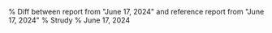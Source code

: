 % Diff between report from "June 17, 2024" and reference report from "June 17, 2024"
% Strudy
% June 17, 2024


